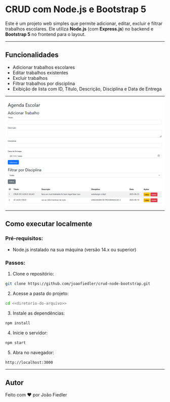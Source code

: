 
# CRUD com Node.js e Bootstrap 5

Este é um projeto web simples que permite adicionar, editar, excluir e filtrar trabalhos escolares. Ele utiliza **Node.js** (com **Express.js**) no backend e **Bootstrap 5** no frontend para o layout.

---

## Funcionalidades

- Adicionar trabalhos escolares
- Editar trabalhos existentes
- Excluir trabalhos
- Filtrar trabalhos por disciplina
- Exibição de lista com ID, Título, Descrição, Disciplina e Data de Entrega

---

![Screenshot of the project](./screenshot.png)

---

## Como executar localmente

### Pré-requisitos:
- Node.js instalado na sua máquina (versão 14.x ou superior)

### Passos:

1. Clone o repositório:

```bash
git clone https://github.com/joaofiedler/crud-node-bootstrap.git
```

2. Acesse a pasta do projeto:

```bash
cd <<diretorio-do-arquivo>>
```

3. Instale as dependências:

```bash
npm install
```

4. Inicie o servidor:

```bash
npm start
```

5. Abra no navegador:

```
http://localhost:3000
```

---

## Autor

Feito com ❤️ por João Fiedler
